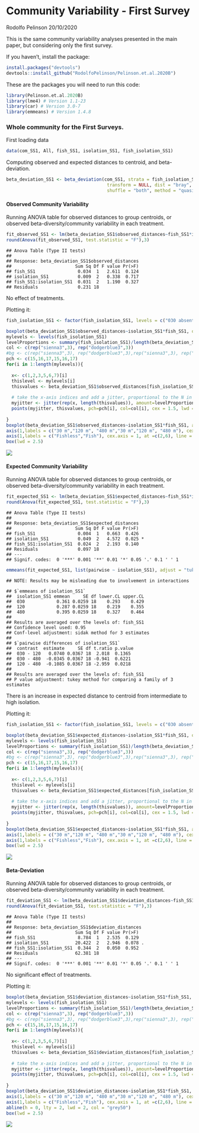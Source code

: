Community Variability - First Survey
================
Rodolfo Pelinson
20/10/2020

This is the same community variability analyses presented in the main
paper, but considering only the first survey.

If you haven’t, install the package:

``` r
install.packages("devtools")
devtools::install_github("RodolfoPelinson/Pelinson.et.al.2020B")
```

These are the packages you will need to run this code:

``` r
library(Pelinson.et.al.2020B)
library(lme4) # Version 1.1-23
library(car) # Version 3.0-7
library(emmeans) # Version 1.4.8
```

### Whole community for the First Surveys.

First loading data

``` r
data(com_SS1, All, fish_SS1, isolation_SS1, fish_isolation_SS1)
```

Computing observed and expected distances to centroid, and
beta-deviation.

``` r
beta_deviation_SS1 <- beta_deviation(com_SS1, strata = fish_isolation_SS1, times = 10000,
                                      transform = NULL, dist = "bray", fixedmar="both",
                                      shuffle = "both", method = "quasiswap", seed = 2, group = fish_isolation_SS1) 
```

#### Observed Community Variability

Running ANOVA table for observed distances to group centroids, or
observed beta-diversity/community variability in each treatment.

``` r
fit_observed_SS1 <- lm(beta_deviation_SS1$observed_distances~fish_SS1*isolation_SS1)
round(Anova(fit_observed_SS1, test.statistic = "F"),3)
```

    ## Anova Table (Type II tests)
    ## 
    ## Response: beta_deviation_SS1$observed_distances
    ##                        Sum Sq Df F value Pr(>F)
    ## fish_SS1                0.034  1   2.611  0.124
    ## isolation_SS1           0.009  2   0.338  0.717
    ## fish_SS1:isolation_SS1  0.031  2   1.190  0.327
    ## Residuals               0.231 18

No effect of treatments.

Plotting it:

``` r
fish_isolation_SS1 <- factor(fish_isolation_SS1, levels = c("030 absent","120 absent", "480 absent","030 present","120 present", "480 present"))

boxplot(beta_deviation_SS1$observed_distances~isolation_SS1*fish_SS1, outline = F, ylab = "Distance to Centroid (Observed)", xlab = "", at = c(1,2,3,5,6,7),ylim = c(0,1), lwd = 1.5, col = "transparent", xaxt="n")
mylevels <- levels(fish_isolation_SS1)
levelProportions <- summary(fish_isolation_SS1)/length(beta_deviation_SS1$observed_distances)
col <- c(rep("sienna3",3), rep("dodgerblue3",3))
#bg <- c(rep("sienna3",3), rep("dodgerblue3",3),rep("sienna3",3), rep("dodgerblue3",3))
pch <- c(15,16,17,15,16,17)
for(i in 1:length(mylevels)){
  
  x<- c(1,2,3,5,6,7)[i]
  thislevel <- mylevels[i]
  thisvalues <- beta_deviation_SS1$observed_distances[fish_isolation_SS1==thislevel]
  
  # take the x-axis indices and add a jitter, proportional to the N in each level
  myjitter <- jitter(rep(x, length(thisvalues)), amount=levelProportions[i]/0.8)
  points(myjitter, thisvalues, pch=pch[i], col=col[i], cex = 1.5, lwd = 3) 
  
}
boxplot(beta_deviation_SS1$observed_distances~isolation_SS1*fish_SS1, add = T, col = "transparent", outline = F,at = c(1,2,3,5,6,7), lwd = 1.5, xaxt="n")
axis(1,labels = c("30 m","120 m", "480 m","30 m","120 m", "480 m"), cex.axis = 0.8, at =c(1,2,3,5,6,7))
axis(1,labels = c("Fishless","Fish"), cex.axis = 1, at =c(2,6), line = 1.5, tick = F )
box(lwd = 2.5)
```

![](Community-Variability---First-Survey_files/figure-gfm/7-1.png)<!-- -->

#### Expected Community Variability

Running ANOVA table for observed distances to group centroids, or
observed beta-diversity/community variability in each treatment.

``` r
fit_expected_SS1 <- lm(beta_deviation_SS1$expected_distances~fish_SS1*isolation_SS1)
round(Anova(fit_expected_SS1, test.statistic = "F"),3)
```

    ## Anova Table (Type II tests)
    ## 
    ## Response: beta_deviation_SS1$expected_distances
    ##                        Sum Sq Df F value Pr(>F)  
    ## fish_SS1                0.004  1   0.663  0.426  
    ## isolation_SS1           0.049  2   4.572  0.025 *
    ## fish_SS1:isolation_SS1  0.024  2   2.193  0.140  
    ## Residuals               0.097 18                 
    ## ---
    ## Signif. codes:  0 '***' 0.001 '**' 0.01 '*' 0.05 '.' 0.1 ' ' 1

``` r
emmeans(fit_expected_SS1, list(pairwise ~ isolation_SS1), adjust = "tukey")
```

    ## NOTE: Results may be misleading due to involvement in interactions

    ## $`emmeans of isolation_SS1`
    ##  isolation_SS1 emmean     SE df lower.CL upper.CL
    ##  030            0.361 0.0259 18    0.293    0.429
    ##  120            0.287 0.0259 18    0.219    0.355
    ##  480            0.395 0.0259 18    0.327    0.464
    ## 
    ## Results are averaged over the levels of: fish_SS1 
    ## Confidence level used: 0.95 
    ## Conf-level adjustment: sidak method for 3 estimates 
    ## 
    ## $`pairwise differences of isolation_SS1`
    ##  contrast  estimate     SE df t.ratio p.value
    ##  030 - 120   0.0740 0.0367 18  2.018  0.1365 
    ##  030 - 480  -0.0345 0.0367 18 -0.941  0.6221 
    ##  120 - 480  -0.1085 0.0367 18 -2.959  0.0218 
    ## 
    ## Results are averaged over the levels of: fish_SS1 
    ## P value adjustment: tukey method for comparing a family of 3 estimates

There is an increase in expected distance to centroid from intermediate
to high isolation.

Plotting it:

``` r
fish_isolation_SS1 <- factor(fish_isolation_SS1, levels = c("030 absent","120 absent", "480 absent","030 present","120 present", "480 present"))

boxplot(beta_deviation_SS1$expected_distances~isolation_SS1*fish_SS1, outline = F, ylab = "Distance to Centroid (Expected)", xlab = "", at = c(1,2,3,5,6,7),ylim = c(0,1), lwd = 1.5, col = "transparent", xaxt="n")
mylevels <- levels(fish_isolation_SS1)
levelProportions <- summary(fish_isolation_SS1)/length(beta_deviation_SS1$expected_distances)
col <- c(rep("sienna3",3), rep("dodgerblue3",3))
#bg <- c(rep("sienna3",3), rep("dodgerblue3",3),rep("sienna3",3), rep("dodgerblue3",3))
pch <- c(15,16,17,15,16,17)
for(i in 1:length(mylevels)){
  
  x<- c(1,2,3,5,6,7)[i]
  thislevel <- mylevels[i]
  thisvalues <- beta_deviation_SS1$expected_distances[fish_isolation_SS1==thislevel]
  
  # take the x-axis indices and add a jitter, proportional to the N in each level
  myjitter <- jitter(rep(x, length(thisvalues)), amount=levelProportions[i]/0.8)
  points(myjitter, thisvalues, pch=pch[i], col=col[i], cex = 1.5, lwd = 3) 
  
}
boxplot(beta_deviation_SS1$expected_distances~isolation_SS1*fish_SS1, add = T, col = "transparent", outline = F,at = c(1,2,3,5,6,7), lwd = 1.5, xaxt="n")
axis(1,labels = c("30 m","120 m", "480 m","30 m","120 m", "480 m"), cex.axis = 0.8, at =c(1,2,3,5,6,7))
axis(1,labels = c("Fishless","Fish"), cex.axis = 1, at =c(2,6), line = 1.5, tick = F )
box(lwd = 2.5)
```

![](Community-Variability---First-Survey_files/figure-gfm/9-1.png)<!-- -->

#### Beta-Deviation

Running ANOVA table for observed distances to group centroids, or
observed beta-diversity/community variability in each treatment.

``` r
fit_deviation_SS1 <- lm(beta_deviation_SS1$deviation_distances~fish_SS1*isolation_SS1)
round(Anova(fit_deviation_SS1, test.statistic = "F"),3)
```

    ## Anova Table (Type II tests)
    ## 
    ## Response: beta_deviation_SS1$deviation_distances
    ##                        Sum Sq Df F value Pr(>F)  
    ## fish_SS1                8.784  1   2.535  0.129  
    ## isolation_SS1          20.422  2   2.946  0.078 .
    ## fish_SS1:isolation_SS1  0.344  2   0.050  0.952  
    ## Residuals              62.381 18                 
    ## ---
    ## Signif. codes:  0 '***' 0.001 '**' 0.01 '*' 0.05 '.' 0.1 ' ' 1

No significant effect of treatments.

Plotting it:

``` r
boxplot(beta_deviation_SS1$deviation_distances~isolation_SS1*fish_SS1, outline = F, ylab = "Distance to Centroid (deviation)", xlab = "", at = c(1,2,3,5,6,7),ylim = c(-2,10), lwd = 1.5, col = "transparent", xaxt="n")
mylevels <- levels(fish_isolation_SS1)
levelProportions <- summary(fish_isolation_SS1)/length(beta_deviation_SS1$deviation_distances)
col <- c(rep("sienna3",3), rep("dodgerblue3",3))
#bg <- c(rep("sienna3",3), rep("dodgerblue3",3),rep("sienna3",3), rep("dodgerblue3",3))
pch <- c(15,16,17,15,16,17)
for(i in 1:length(mylevels)){
  
  x<- c(1,2,3,5,6,7)[i]
  thislevel <- mylevels[i]
  thisvalues <- beta_deviation_SS1$deviation_distances[fish_isolation_SS1==thislevel]
  
  # take the x-axis indices and add a jitter, proportional to the N in each level
  myjitter <- jitter(rep(x, length(thisvalues)), amount=levelProportions[i]/0.8)
  points(myjitter, thisvalues, pch=pch[i], col=col[i], cex = 1.5, lwd = 3) 
  
}
boxplot(beta_deviation_SS1$deviation_distances~isolation_SS1*fish_SS1, add = T, col = "transparent", outline = F,at = c(1,2,3,5,6,7), lwd = 1.5, xaxt="n")
axis(1,labels = c("30 m","120 m", "480 m","30 m","120 m", "480 m"), cex.axis = 0.8, at =c(1,2,3,5,6,7))
axis(1,labels = c("Fishless","Fish"), cex.axis = 1, at =c(2,6), line = 1.5, tick = F )
abline(h = 0, lty = 2, lwd = 2, col = "grey50")
box(lwd = 2.5)
```

![](Community-Variability---First-Survey_files/figure-gfm/11-1.png)<!-- -->
